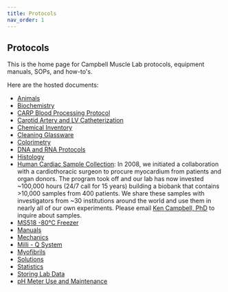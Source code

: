 ```yaml
---
title: Protocols
nav_order: 1
---
```


## Protocols

This is the home page for Campbell Muscle Lab protocols, equipment manuals, SOPs, and how-to's.


Here are the hosted documents:
+ [Animals](https://github.com/Campbell-Muscle-Lab/Protocols/tree/main/Animals)
+ [Biochemistry](https://github.com/Campbell-Muscle-Lab/Protocols/tree/main/Biochemistry)
+ [CARP Blood Processing Protocol](https://github.com/Campbell-Muscle-Lab/Protocols/tree/main/CARP%20Blood%20Processing%20Protocol)
+ [Carotid Artery and LV Catheterization](https://github.com/Campbell-Muscle-Lab/Protocols/tree/main/Carotid%20Artery%20and%20LV%20Catheterization)
+ [Chemical Inventory](https://github.com/Campbell-Muscle-Lab/Protocols/tree/main/Chemical%20Inventory)
+ [Cleaning Glassware](https://github.com/Campbell-Muscle-Lab/Protocols/tree/main/Cleaning%20Glassware)
+ [Colorimetry](https://github.com/Campbell-Muscle-Lab/Protocols/tree/main/Colorimetry)
+ [DNA and RNA Protocols](https://github.com/Campbell-Muscle-Lab/Protocols/tree/main/DNA%20and%20RNA%20Protocols)
+ [Histology](https://github.com/Campbell-Muscle-Lab/Protocols/tree/main/Histology)
+ [Human Cardiac Sample Collection](https://github.com/Campbell-Muscle-Lab/Protocols/tree/main/Human_Cardiac_Sample_Collection): In 2008, we initiated a collaboration with a cardiothoracic surgeon to procure myocardium from patients and organ donors. The program took off and our lab has now invested ~100,000 hours (24/7 call for 15 years) building a biobank that contains >10,000 samples from 400 patients. We share these samples with investigators from ~30 institutions around the world and use them in nearly all of our own experiments. Please email [Ken Campbell, PhD](mailto:k.s.campbell@uky.edu) to inquire about samples.
+ [MS518 -80°C Freezer](https://github.com/Campbell-Muscle-Lab/Protocols/tree/main/MS518%20-80%C2%B0C%20Freezer)
+ [Manuals](https://github.com/Campbell-Muscle-Lab/Protocols/tree/main/Manuals)
+ [Mechanics](https://github.com/Campbell-Muscle-Lab/Protocols/tree/main/Mechanics)
+ [Milli - Q System](https://github.com/Campbell-Muscle-Lab/Protocols/tree/main/Milli%20-%20Q%20System)
+ [Myofibrils](https://github.com/Campbell-Muscle-Lab/Protocols/tree/main/Myofibrils)
+ [Solutions](https://github.com/Campbell-Muscle-Lab/Protocols/tree/main/Solutions)
+ [Statistics](https://github.com/Campbell-Muscle-Lab/Protocols/tree/main/Statistics)
+ [Storing Lab Data](https://github.com/Campbell-Muscle-Lab/Protocols/tree/main/Storing_Lab_Data)
+ [pH Meter Use and Maintenance](https://github.com/Campbell-Muscle-Lab/Protocols/tree/main/pH%20Meter%20Use%20and%20Maintenance)
